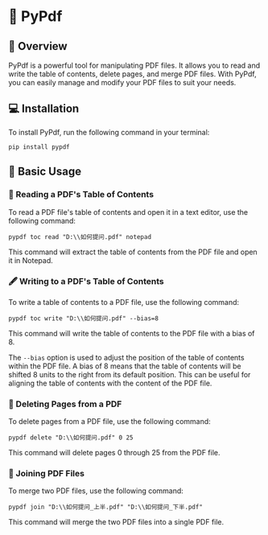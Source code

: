 # 🚀 PyPdf

## 🌟 Overview

PyPdf is a powerful tool for manipulating PDF files. It allows you to read and write the table of contents, delete pages, and merge PDF files. With PyPdf, you can easily manage and modify your PDF files to suit your needs.

## 💻 Installation

To install PyPdf, run the following command in your terminal:

```
pip install pypdf
```

## 🚀 Basic Usage

### 📖 Reading a PDF's Table of Contents

To read a PDF file's table of contents and open it in a text editor, use the following command:

```
pypdf toc read "D:\\如何提问.pdf" notepad
```

This command will extract the table of contents from the PDF file and open it in Notepad.

### 🖋️ Writing to a PDF's Table of Contents

To write a table of contents to a PDF file, use the following command:

```
pypdf toc write "D:\\如何提问.pdf" --bias=8
```

This command will write the table of contents to the PDF file
with a bias of 8.

The `--bias` option is used to adjust the position of the table of contents within the PDF file. A bias of 8 means that the table of contents will be shifted 8 units to the right from its default position. This can be useful for aligning the table of contents with the content of the PDF file.

### 🚫 Deleting Pages from a PDF

To delete pages from a PDF file, use the following command:

```
pypdf delete "D:\\如何提问.pdf" 0 25
```

This command will delete pages 0 through 25 from the PDF file.

### 🔄 Joining PDF Files

To merge two PDF files, use the following command:

```
pypdf join "D:\\如何提问_上半.pdf" "D:\\如何提问_下半.pdf"
```

This command will merge the two PDF files into a single PDF file.
